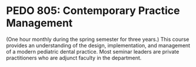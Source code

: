 # PEDO 805: Contemporary Practice Management

(One hour monthly during the spring semester for three years.) This course provides an understanding of the design, implementation, and management of a modern pediatric dental practice. Most seminar leaders are private practitioners who are adjunct faculty in the department.